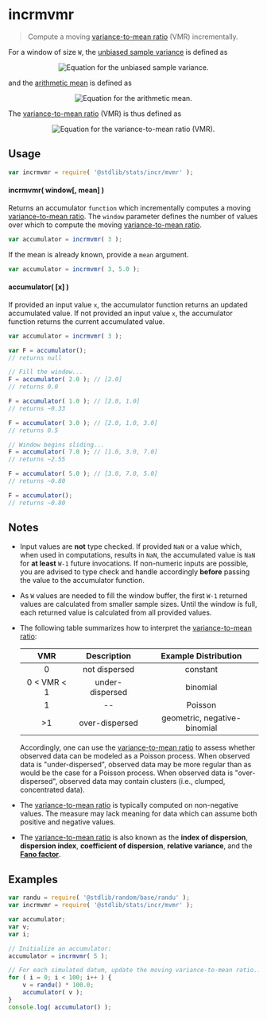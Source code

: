 <!--

@license Apache-2.0

Copyright (c) 2018 The Stdlib Authors.

Licensed under the Apache License, Version 2.0 (the "License");
you may not use this file except in compliance with the License.
You may obtain a copy of the License at

   http://www.apache.org/licenses/LICENSE-2.0

Unless required by applicable law or agreed to in writing, software
distributed under the License is distributed on an "AS IS" BASIS,
WITHOUT WARRANTIES OR CONDITIONS OF ANY KIND, either express or implied.
See the License for the specific language governing permissions and
limitations under the License.

-->

# incrmvmr

> Compute a moving [variance-to-mean ratio][variance-to-mean-ratio] (VMR) incrementally.

<section class="intro">

For a window of size `W`, the [unbiased sample variance][sample-variance] is defined as

<!-- <equation class="equation" label="eq:unbiased_sample_variance" align="center" raw="s^2 = \frac{1}{W-1} \sum_{i=0}^{W-1} ( x_i - \bar{x} )^2" alt="Equation for the unbiased sample variance."> -->

<div class="equation" align="center" data-raw-text="s^2 = \frac{1}{W-1} \sum_{i=0}^{W-1} ( x_i - \bar{x} )^2" data-equation="eq:unbiased_sample_variance">
    <img src="https://cdn.rawgit.com/stdlib-js/stdlib/b331e5634fe726ff0e16e87814ac3f85d8164d31/lib/node_modules/@stdlib/stats/incr/mvmr/docs/img/equation_unbiased_sample_variance.svg" alt="Equation for the unbiased sample variance.">
    <br>
</div>

<!-- </equation> -->

and the [arithmetic mean][arithmetic-mean] is defined as

<!-- <equation class="equation" label="eq:arithmetic_mean" align="center" raw="\bar{x} = \frac{1}{W} \sum_{i=0}^{W-1} x_i" alt="Equation for the arithmetic mean."> -->

<div class="equation" align="center" data-raw-text="\bar{x} = \frac{1}{W} \sum_{i=0}^{W-1} x_i" data-equation="eq:arithmetic_mean">
    <img src="https://cdn.rawgit.com/stdlib-js/stdlib/b331e5634fe726ff0e16e87814ac3f85d8164d31/lib/node_modules/@stdlib/stats/incr/mvmr/docs/img/equation_arithmetic_mean.svg" alt="Equation for the arithmetic mean.">
    <br>
</div>

<!-- </equation> -->

The [variance-to-mean ratio][variance-to-mean-ratio] (VMR) is thus defined as

<!-- <equation class="equation" label="eq:variance_to_mean_ratio" align="center" raw="F = \frac{s^2}{\bar{x}}" alt="Equation for the variance-to-mean ratio (VMR)."> -->

<div class="equation" align="center" data-raw-text="F = \frac{s^2}{\bar{x}}" data-equation="eq:variance_to_mean_ratio">
    <img src="https://cdn.rawgit.com/stdlib-js/stdlib/b331e5634fe726ff0e16e87814ac3f85d8164d31/lib/node_modules/@stdlib/stats/incr/mvmr/docs/img/equation_variance_to_mean_ratio.svg" alt="Equation for the variance-to-mean ratio (VMR).">
    <br>
</div>

<!-- </equation> -->

</section>

<!-- /.intro -->

<section class="usage">

## Usage

```javascript
var incrmvmr = require( '@stdlib/stats/incr/mvmr' );
```

#### incrmvmr( window\[, mean] )

Returns an accumulator `function` which incrementally computes a moving [variance-to-mean ratio][variance-to-mean-ratio]. The `window` parameter defines the number of values over which to compute the moving [variance-to-mean ratio][variance-to-mean-ratio].

```javascript
var accumulator = incrmvmr( 3 );
```

If the mean is already known, provide a `mean` argument.

```javascript
var accumulator = incrmvmr( 3, 5.0 );
```

#### accumulator( \[x] )

If provided an input value `x`, the accumulator function returns an updated accumulated value. If not provided an input value `x`, the accumulator function returns the current accumulated value.

```javascript
var accumulator = incrmvmr( 3 );

var F = accumulator();
// returns null

// Fill the window...
F = accumulator( 2.0 ); // [2.0]
// returns 0.0

F = accumulator( 1.0 ); // [2.0, 1.0]
// returns ~0.33

F = accumulator( 3.0 ); // [2.0, 1.0, 3.0]
// returns 0.5

// Window begins sliding...
F = accumulator( 7.0 ); // [1.0, 3.0, 7.0]
// returns ~2.55

F = accumulator( 5.0 ); // [3.0, 7.0, 5.0]
// returns ~0.80

F = accumulator();
// returns ~0.80
```

</section>

<!-- /.usage -->

<section class="notes">

## Notes

-   Input values are **not** type checked. If provided `NaN` or a value which, when used in computations, results in `NaN`, the accumulated value is `NaN` for **at least** `W-1` future invocations. If non-numeric inputs are possible, you are advised to type check and handle accordingly **before** passing the value to the accumulator function.

-   As `W` values are needed to fill the window buffer, the first `W-1` returned values are calculated from smaller sample sizes. Until the window is full, each returned value is calculated from all provided values.

-   The following table summarizes how to interpret the [variance-to-mean ratio][variance-to-mean-ratio]:

    |        VMR        |   Description   |     Example Distribution     |
    | :---------------: | :-------------: | :--------------------------: |
    |         0         |  not dispersed  |           constant           |
    | 0 &lt; VMR &lt; 1 | under-dispersed |           binomial           |
    |         1         |        --       |            Poisson           |
    |         >1        |  over-dispersed | geometric, negative-binomial |

    Accordingly, one can use the [variance-to-mean ratio][variance-to-mean-ratio] to assess whether observed data can be modeled as a Poisson process. When observed data is "under-dispersed", observed data may be more regular than as would be the case for a Poisson process. When observed data is "over-dispersed", observed data may contain clusters (i.e., clumped, concentrated data).

-   The [variance-to-mean ratio][variance-to-mean-ratio] is typically computed on non-negative values. The measure may lack meaning for data which can assume both positive and negative values.

-   The [variance-to-mean ratio][variance-to-mean-ratio] is also known as the **index of dispersion**, **dispersion index**, **coefficient of dispersion**, **relative variance**, and the [**Fano factor**][fano-factor].

</section>

<!-- /.notes -->

<section class="examples">

## Examples

<!-- eslint no-undef: "error" -->

```javascript
var randu = require( '@stdlib/random/base/randu' );
var incrmvmr = require( '@stdlib/stats/incr/mvmr' );

var accumulator;
var v;
var i;

// Initialize an accumulator:
accumulator = incrmvmr( 5 );

// For each simulated datum, update the moving variance-to-mean ratio...
for ( i = 0; i < 100; i++ ) {
    v = randu() * 100.0;
    accumulator( v );
}
console.log( accumulator() );
```

</section>

<!-- /.examples -->

<section class="links">

[variance-to-mean-ratio]: https://en.wikipedia.org/wiki/Index_of_dispersion

[arithmetic-mean]: https://en.wikipedia.org/wiki/Arithmetic_mean

[sample-variance]: https://en.wikipedia.org/wiki/Variance

[fano-factor]: https://en.wikipedia.org/wiki/Fano_factor

</section>

<!-- /.links -->
